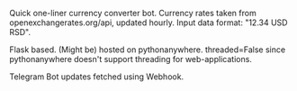 Quick one-liner currency converter bot. Currency rates taken from openexchangerates.org/api, updated hourly.
Input data format: "12.34 USD RSD". 

Flask based. (Might be) hosted on pythonanywhere. threaded=False since pythonanywhere doesn't support threading for web-applications.

Telegram Bot updates fetched using Webhook.

